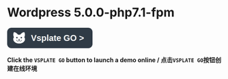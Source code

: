 # Wordpress 5.0.0-php7.1-fpm

<a href="https://www.vsplate.com/?docker-compose=https://github.com/vsplate/dcenvs/wordpress/5.0.0-php7.1-fpm"><img alt="VSPLATE GO" src="https://raw.githubusercontent.com/vsplate/images/master/vsgo_btn.png" width="200px"></a>

**Click the `VSPLATE GO` button to launch a demo online / 点击`VSPLATE GO`按钮创建在线环境**